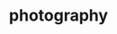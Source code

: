 ---
layout: photography
permalink: /photography/
title: photography
nav: true
nav_order: 1
dropdown: true
children:
    - title: portrait
      permalink: /portrait/
    - title: nature
      permalink: /nature/
    - title: random
      permalink: /random/
    - title: events
      permalink: /events/
    - title: astrophotography
      permalink: /astrophotography/
---